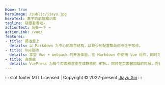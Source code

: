 ```yaml
---
home: true
heroImage: /public/jiayu.jpg
heroText: 嘉宇的前端知识库
tagline: 随便看看吧~
actionText: 玩耍一下 →
actionLink: /vue/
features:
- title: 简洁至上
  details: 以 Markdown 为中心的项目结构，以最少的配置帮助你专注于写作。
- title: Vue驱动
  details: 享受 Vue + webpack 的开发体验，在 Markdown 中使用 Vue 组件，同时可以使用 Vue 来开发自定义主题。
- title: 高性能
  details: VuePress 为每个页面预渲染生成静态的 HTML，同时在页面被加载的时候，将作为 SPA 运行。
---
```


::: slot footer
MIT Licensed | Copyright © 2022-present [Jiayu Xin](https://github.com/jiayu1011)
:::

